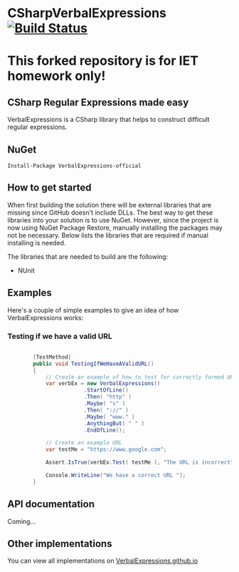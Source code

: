 CSharpVerbalExpressions [![Build Status](https://travis-ci.org/IETTeam/CSharpVerbalExpressions.svg?branch=master)](https://travis-ci.org/IETTeam/CSharpVerbalExpressions)
=====================

# This forked repository is for IET homework only!

## CSharp Regular Expressions made easy
VerbalExpressions is a CSharp library that helps to construct difficult regular expressions.

## NuGet
```
Install-Package VerbalExpressions-official
```

## How to get started
When first building the solution there will be external libraries that are missing since GitHub doesn't include DLLs. 
The best way to get these libraries into your solution is to use NuGet. However, since the project is now using NuGet 
Package Restore, manually installing the packages may not be necessary. Below lists the libraries that are required
if manual installing is needed.

The libraries that are needed to build are the following:
* NUnit

## Examples

Here's a couple of simple examples to give an idea of how VerbalExpressions works:

### Testing if we have a valid URL

```csharp

		[TestMethod]
		public void TestingIfWeHaveAValidURL()
		{
			// Create an example of how to test for correctly formed URLs
			var verbEx = new VerbalExpressions()
						.StartOfLine()
						.Then( "http" )
						.Maybe( "s" )
						.Then( "://" )
						.Maybe( "www." )
						.AnythingBut( " " )
						.EndOfLine();

			// Create an example URL
			var testMe = "https://www.google.com";

			Assert.IsTrue(verbEx.Test( testMe ), "The URL is incorrect");

			Console.WriteLine("We have a correct URL ");
		}

```
## API documentation

Coming...

## Other implementations  
You can view all implementations on [VerbalExpressions.github.io](http://VerbalExpressions.github.io)
